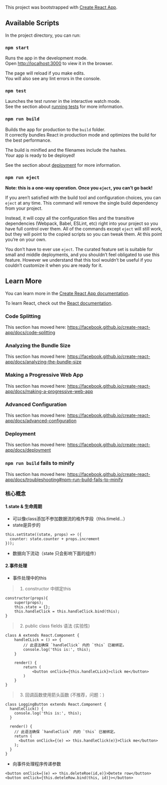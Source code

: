 This project was bootstrapped with [Create React App](https://github.com/facebook/create-react-app).

## Available Scripts

In the project directory, you can run:

### `npm start`

Runs the app in the development mode.<br>
Open [http://localhost:3000](http://localhost:3000) to view it in the browser.

The page will reload if you make edits.<br>
You will also see any lint errors in the console.

### `npm test`

Launches the test runner in the interactive watch mode.<br>
See the section about [running tests](https://facebook.github.io/create-react-app/docs/running-tests) for more information.

### `npm run build`

Builds the app for production to the `build` folder.<br>
It correctly bundles React in production mode and optimizes the build for the best performance.

The build is minified and the filenames include the hashes.<br>
Your app is ready to be deployed!

See the section about [deployment](https://facebook.github.io/create-react-app/docs/deployment) for more information.

### `npm run eject`

**Note: this is a one-way operation. Once you `eject`, you can’t go back!**

If you aren’t satisfied with the build tool and configuration choices, you can `eject` at any time. This command will remove the single build dependency from your project.

Instead, it will copy all the configuration files and the transitive dependencies (Webpack, Babel, ESLint, etc) right into your project so you have full control over them. All of the commands except `eject` will still work, but they will point to the copied scripts so you can tweak them. At this point you’re on your own.

You don’t have to ever use `eject`. The curated feature set is suitable for small and middle deployments, and you shouldn’t feel obligated to use this feature. However we understand that this tool wouldn’t be useful if you couldn’t customize it when you are ready for it.

## Learn More

You can learn more in the [Create React App documentation](https://facebook.github.io/create-react-app/docs/getting-started).

To learn React, check out the [React documentation](https://reactjs.org/).

### Code Splitting

This section has moved here: https://facebook.github.io/create-react-app/docs/code-splitting

### Analyzing the Bundle Size

This section has moved here: https://facebook.github.io/create-react-app/docs/analyzing-the-bundle-size

### Making a Progressive Web App

This section has moved here: https://facebook.github.io/create-react-app/docs/making-a-progressive-web-app

### Advanced Configuration

This section has moved here: https://facebook.github.io/create-react-app/docs/advanced-configuration

### Deployment

This section has moved here: https://facebook.github.io/create-react-app/docs/deployment

### `npm run build` fails to minify

This section has moved here: https://facebook.github.io/create-react-app/docs/troubleshooting#npm-run-build-fails-to-minify

### 核心概念
#### 1.state & 生命周期
* 可以像class添加不参加数据流的格外字段（this.timeId...）
* state是异步的
```
this.setState((state, props) => ({
  counter: state.counter + props.increment
}));
```
* 数据向下流动（state 只会影响下面的组件）
#### 2.事件处理
* 事件处理中的this
> 1) constructor 中绑定this
```
constructor(props){
    super(props);
    this.state = {};
    this.handleClick = this.handleClick.bind(this);
}
```
> 2)  public class fields 语法 (实验性)
```
class A extends React.Component {
    handleCLick = () => {
        // 此语法确保 `handleClick` 内的 `this` 已被绑定。
        console.log('this is:', this);
    }

    render() {
        return (
            <button onClick={this.handleCLick}>click me</button>
        )
    }
}
```
> 3) 回调函数使用箭头函数
(不推荐，问题：)
```
class LoggingButton extends React.Component {
  handleClick() {
    console.log('this is:', this);
  }

  render() {
    // 此语法确保 `handleClick` 内的 `this` 已被绑定。
    return (
      <button onClick={(e) => this.handleClick(e)}>Click me</button>
    );
  }
}
```

* 向事件处理程序传递参数
```
<button onClick={(e) => this.deleteRoe(id,e)}>Detete row</button>
<button onClick={this.deteleRow.bind(this, id)}></button>
```    